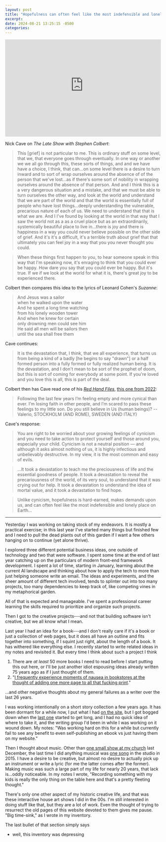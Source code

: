 ```yaml
---
layout: post
title: "Hopefulness can often feel like the most indefensible and lonely place on Earth"
excerpt: 
date: 2024-08-21 13:25:15 -0500
categories: 
---
```


<iframe width="100%" height="315" src="https://www.youtube-nocookie.com/embed/G8qmV6MYCF4?si=hJURd3EdxaupIBx3" title="YouTube video player" frameborder="0" allow="accelerometer; autoplay; clipboard-write; encrypted-media; gyroscope; picture-in-picture; web-share" referrerpolicy="strict-origin-when-cross-origin" allowfullscreen></iframe>

Nick Cave on _The Late Show with Stephen Colbert_:

> This [grief] is not particular to me. This is ordinary stuff on some level, that we, that everyone goes through eventually. In one way or another we we all go through this, these sorts of things, and and we have have a choice, I think, that can...on some level there is a desire to turn inward and to sort of wrap ourselves around the absence of of the person that we've lost...as if there's some sort of nobility in wrapping ourselves around the absence of that person. And and I think this is a a very dangerous situation and a mistake, and that we must be able to turn ourselves the other way, and look at the world and understand that we are part of the world and that the world is essentially full of people who have lost things...deeply understanding the vulnerable, precarious nature of each of us. We need to understand that that is what we are. And I I've found by looking at the world in that way that I saw the world not as a as a cruel place but as an extraordinarily, systemically beautiful place to live in...there is joy and there is happiness in a way you could never believe possible on the other side of grief. And it's it's a difficult, it's a terrible truth about grief that that ultimately you can feel joy in a way that you you never thought you could.

> When these things first happen to you, to hear someone speak in this way that I'm speaking now, it's enraging to think that you could ever be happy. How dare you say that you could ever be happy. But it's true. If we if we look at the world for what it is, there's great joy to be experienced there.

Colbert then compares this idea to the lyrics of 
Leonard Cohen's _Suzanne_:

> And Jesus was a sailor  
> when he walked upon the water  
> And he spent a long time watching  
> from his lonely wooden tower  
> And when he knew for certain  
> only drowning men could see him  
> He said all men will be sailors then  
> until the sea shall free them

Cave continues:

> It is the devastation that, I think, that we all experience, that turns us from being a kind of a badly [he begins to say "drawn"] or a half formed person into a fully formed or fully realized human being. It is the devastation, and I don't mean to be sort of the prophet of doom, but this is sort of coming for everybody at some point. If you're loved and you love this is all, this is part of the deal. 

Colbert then has Cave read one of his _[Red Hand Files](https://www.theredhandfiles.com/)_, [this one from 2022](https://www.theredhandfiles.com/do-you-still-believe-in-us/):

> Following the last few years I’m feeling empty and more cynical than ever. I’m losing faith in other people, and I’m scared to pass these feelings to my little son. Do you still believe in Us (human beings)?
> -- Valerio, STOCKHOLM (AND ROME), SWEDEN (AND ITALY)

Cave's response:

> You are right to be worried about your growing feelings of cynicism and you need to take action to protect yourself and those around you, especially your child. Cynicism is not a neutral position — and although it asks almost nothing of us, it is highly infectious and unbelievably destructive. In my view, it is the most common and easy of evils.

> ...It took a devastation to teach me the preciousness of life and the essential goodness of people. It took a devastation to reveal the precariousness of the world, of its very soul, to understand that it was crying out for help. It took a devastation to understand the idea of mortal value, and it took a devastation to find hope.

> Unlike cynicism, hopefulness is hard-earned, makes demands upon us, and can often feel like the most indefensible and lonely place on Earth...

---

Yesterday I was working on taking stock of my endeavors. It is mostly a practical exercise; in this last year I've started many things but finished few and I need to pull the dead plants out of this garden if I want a few others hanging on to continue (yet alone thrive).

I explored three different potential business ideas, one outside of technology and two that were software. I spent some time at the end of last year catching up on the particulars of modern front-end framework development. I spent a lot of time, starting in January, learning about the current AI landscape and thinking about how to apply the tech to more than just helping someone write an email. The ideas and experiments, and the sheer amount of different tech involved, tends to splinter out into too many projects, too many dependencies to keep track of, like competing vines in my metaphorical garden.

All of that is expected and manageable. I've spent a professional career learning the skills required to prioritize and organize such projects.

Then I got to the creative projects---and not that building software isn't creative, but we all know what I mean.

Last year I had an idea for a book---and I don't really care if it's a book or just a collection of web pages, but it does all have an outline and fits together into something, if I squint just right, about the length of a book. It has withered like everything else. I recently started to write related ideas in my notes and revisited it. But every time I think about such a project I think

1. There are _at least_ 50 more books I need to read before I start putting this out here, or I'll be just another idiot espousing ideas already written 75 years ago as if I just thought of them.
1. "[I frequently experience moments of nausea in bookstores at the thought of adding one more page to all that fucking print](/2024/01/05/in-my-dark-hours-i-have-the-certain-feeling-that-everything-outside-this-one-thing-has-no-meaning/)."

...and other negative thoughts about my general failures as a writer over the last 26 years.

I was working intentionally on a short story collection a few years ago. It has been dormant for a while now, I put what I had [on the site](/writing/), but I got bogged down when the [last one](/writings/east-district/) started to get long, and I had no quick idea of where to take it, and the writing group I'd been in while I was working on it wound down. My notes: "Was working hard on this for a while but currently fail to see any benefit to even self-publishing an ebook vs just having them on my website."

Then I thought about music. Other than [one small show at my church](/2024/01/06/2023-in-review/#the-hallucinunciation) last December, the last time I did anything musical was [one song](/music/#oddities-obscurities--obscenities) in the studio in 2015. I have a desire to be creative, but almost no desire to actually pick up an instrument or write a lyric (for me the latter comes after the former). Making music was such a large part of my life for nearly 20 years, that lack is...oddly noticeable. In my notes I wrote, "Recording something with my kids is really the only thing on the table here and that's a pretty fleeting thought."

There's only one other aspect of my historic creative life, and that was these interactive house art shows I did in the 00s. I'm still interested in doing stuff like that, but they are a lot of work. Even the thought of trying to resurrect the old pages of this website devoted to them gives me pause. "Big time-sink," as I wrote in my inventory.

The last bullet of that section simply says

- well, this inventory was depressing
